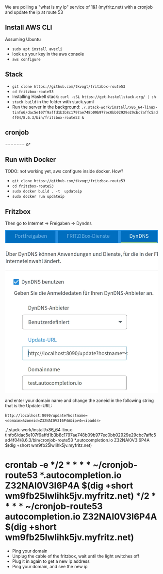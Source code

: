 We are polling a "what is my ip" service of 1&1 (myfritz.net) with a cronjob and update the ip at route 53

## Install AWS CLI

Assuming Ubuntu

* `sudo apt install awscli`
* look up your key in the aws console
* `aws configure`

## Stack

* `git clone https://github.com/tkvogt/fritzbox-route53`
* `cd fritzbox-route53`
* Installing Haskell stack: `curl -sSL https://get.haskellstack.org/ | sh`
* `stack build` in the folder with stack.yaml
* Run the server in the background: `./.stack-work/install/x86_64-linux-tinfo6/dac5e107f9affd1b3b8c1797ae748b09b977ec0bb02929e29cbc7affc5ad4f04/8.6.3/bin/fritzbox-route53 &`

## cronjob
=======
*or*

## Run with Docker

TODO: not working yet, aws configure inside docker. How?

* `git clone https://github.com/tkvogt/fritzbox-route53`
* `cd fritzbox-route53`
* `sudo docker build . -t  updateip`
* `sudo docker run updateip`


## Fritzbox

Then go to Internet -> Freigaben -> Dyndns

![Fritbox Dynamix DNS](dyndns.webp)

and enter your domain name and change the zoneid in the following string that is the Update-URL:

`http://localhost:8090/update?hostname=<domain>&zoneid=Z32NAI0V3I6P4A&ipv4=<ipaddr>`

./.stack-work/install/x86_64-linux-tinfo6/dac5e107f9affd1b3b8c1797ae748b09b977ec0bb02929e29cbc7affc5ad4f04/8.6.3/bin/cronjob-route53 *.autocompletion.io Z32NAI0V3I6P4A $(dig +short wm9fb25lwlihk5jv.myfritz.net)

crontab -e
*/2 * * * * ~/cronjob-route53 *.autocompletion.io Z32NAI0V3I6P4A $(dig +short wm9fb25lwlihk5jv.myfritz.net)
*/2 * * * * ~/cronjob-route53   autocompletion.io Z32NAI0V3I6P4A $(dig +short wm9fb25lwlihk5jv.myfritz.net)
=======
* Ping your domain
* Unplug the cable of the fritzbox, wait until the light switches off
* Plug it in again to get a new ip address
* Ping your domain, and see the new ip

